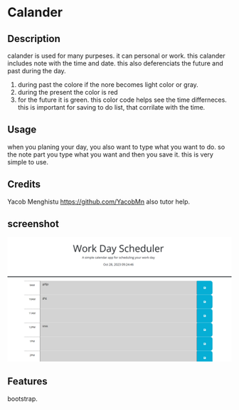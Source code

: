 # Calander

## Description

calander is used for many purpeses. it can personal or work. this calander includes note with the time and date. 
this also deferenciats the future and past during the day. 
1. during past the colore if the nore becomes light color or gray.
2. during the present the color is red 
3. for the future it is green. 
this color code helps see the time differneces. this is important for saving to do list, that corrilate with the time. 

## Usage

when you planing your day, you also want to type what you want to do. so the note part you type what you want and then you save it. 
this is very simple to use. 

## Credits
Yacob Menghistu
https://github.com/YacobMn
also tutor help. 


## screenshot

![Alt text](image.png)


## Features

bootstrap. 
